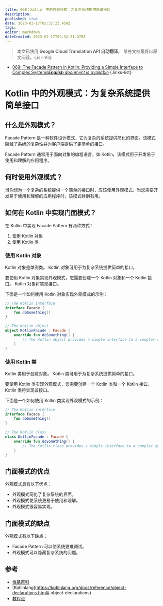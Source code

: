```yaml
---
title: 068：Kotlin 中的外观模式：为复杂系统提供简单接口
description: 
published: true
date: 2023-02-17T02:32:23.450Z
tags: 
editor: markdown
dateCreated: 2023-02-17T02:32:21.378Z
---
```


> 本文已使用 **Google Cloud Translation API 自动翻译**。
某些文档最好以原文阅读。{.is-info}



- [068: The Facade Pattern in Kotlin: Providing a Simple Interface to Complex Systems***English** document is available*](/en/Knowledge-base/Kotlin/Learning/068-the-facade-pattern-in-kotlin-providing-a-simple-interface-to-complex-systems)
{.links-list}


# Kotlin 中的外观模式：为复杂系统提供简单接口

## 什么是外观模式？

Facade Pattern 是一种软件设计模式，它为复杂的系统提供简化的界面。该模式隐藏了系统的复杂性并为客户端提供了更简单的接口。

Facade Pattern 通常用于面向对象的编程语言，如 Kotlin。该模式用于开发易于使用和理解的应用程序。

## 何时使用外观模式？

当你想为一个复杂的系统提供一个简单的接口时，应该使用外观模式。当您需要开发易于使用和理解的应用程序时，该模式特别有用。

## 如何在 Kotlin 中实现门面模式？

在 Kotlin 中实现 Facade Pattern 有两种方式：

1. 使用 Kotlin 对象
2. 使用 Kotlin 类

### 使用 Kotlin 对象

Kotlin 对象是单例类。 Kotlin 对象可用于为复杂系统提供简单的接口。

要使用 Kotlin 对象实现外观模式，您需要创建一个 Kotlin 对象和一个 Kotlin 接口。 Kotlin 对象将实现接口。

下面是一个如何使用 Kotlin 对象实现外观模式的示例：

```kotlin
// The Kotlin interface
interface Facade {
    fun doSomething()
}
 
// The Kotlin object
object KotlinFacade : Facade {
    override fun doSomething() {
        // The Kotlin object provides a simple interface to a complex system
    }
}
```

### 使用 Kotlin 类

Kotlin 类用于创建对象。 Kotlin 类可用于为复杂系统提供简单的接口。

要使用 Kotlin 类实现外观模式，您需要创建一个 Kotlin 类和一个 Kotlin 接口。 Kotlin 类将实现该接口。

下面是一个如何使用 Kotlin 类实现外观模式的示例：

```kotlin
// The Kotlin interface
interface Facade {
    fun doSomething()
}
 
// The Kotlin class
class KotlinFacade : Facade {
    override fun doSomething() {
        // The Kotlin class provides a simple interface to a complex system
    }
}
```

## 门面模式的优点

外观模式具有以下优点：

- 外观模式简化了复杂系统的界面。
- 外观模式使系统更易于使用和理解。
- 外观模式很容易实现。

## 门面模式的缺点

外观模式有以下缺点：

- Facade Pattern 可以使系统更难调试。
- 外观模式可以隐藏复杂系统的问题。

## 参考

- [维基百科](https://en.wikipedia.org/wiki/Facade_pattern)
- [Kotlinlang](https://kotlinlang.org/docs/reference/object-declarations.html# object-declarations)
- [教程点](https://www.tutorialspoint.com/design_pattern/facade_pattern.htm)